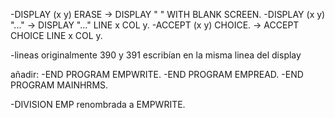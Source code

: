 

-DISPLAY (x y) ERASE -> DISPLAY " " WITH BLANK SCREEN.
-DISPLAY (x y) "..." -> DISPLAY "..." LINE x COL y.
-ACCEPT (x y) CHOICE. -> ACCEPT CHOICE LINE x COL y.

-lineas originalmente 390 y 391 escribían en la misma linea del display

añadir:	
-END PROGRAM EMPWRITE.
-END PROGRAM EMPREAD.
-END PROGRAM MAINHRMS.

-DIVISION EMP renombrada a EMPWRITE.





